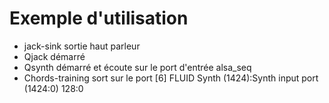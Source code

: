 # Exemple d'utilisation

* jack-sink sortie haut parleur  
* Qjack démarré  
* Qsynth démarré et écoute sur le port d'entrée alsa_seq  
* Chords-training sort sur le port [6] FLUID Synth (1424):Synth input port (1424:0) 128:0  